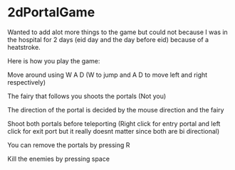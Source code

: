 # 2dPortalGame

Wanted to add alot more things to the game but could not because I was in the hospital for 2 days (eid day and the day before eid) because of a heatstroke.

Here is how you play the game:

Move around using W A D (W to jump and A D to move left and right respectively)

The fairy that follows you shoots the portals (Not you)

The direction of the portal is decided by the mouse direction and the fairy

Shoot both portals before teleporting (Right click for entry portal and left click for exit port but it really doesnt matter since both are bi directional)

You can remove the portals by pressing R

Kill the enemies by pressing space


